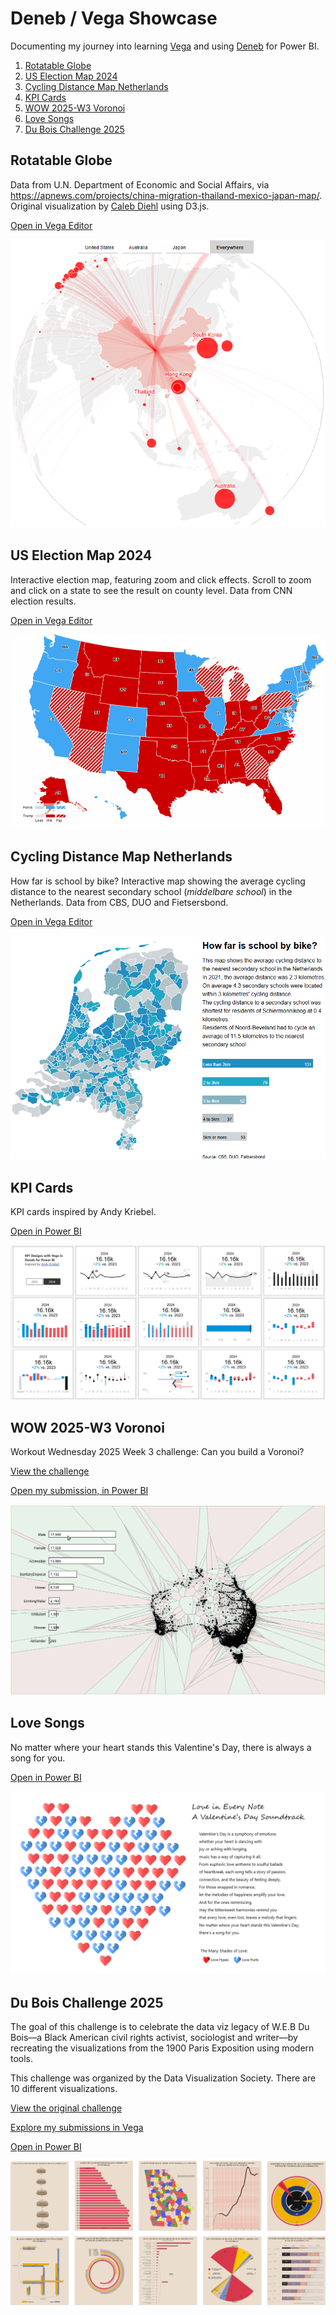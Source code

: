 # Deneb / Vega Showcase

Documenting my journey into learning [Vega](https://vega.github.io/vega/) and using [Deneb](https://deneb-viz.github.io/) for Power BI.


1. [Rotatable Globe](#rotatable-globe)
2. [US Election Map 2024](#us-election-map-2024)
3. [Cycling Distance Map Netherlands](#cycling-distance-map-netherlands)
4. [KPI Cards](#kpi-cards)
5. [WOW 2025-W3 Voronoi](#wow-2025-w3-voronoi)
6. [Love Songs](#Love-Songs)
7. [Du Bois Challenge 2025](#du-bois-challenge-2025)


## Rotatable Globe
Data from U.N. Department of Economic and Social Affairs, via https://apnews.com/projects/china-migration-thailand-mexico-japan-map/. Original visualization by [Caleb Diehl](https://www.linkedin.com/in/caleb-diehl-a93a6984) using D3.js.

[Open in Vega Editor](https://tinyurl.com/VegaRotatableGlobe)

![Rotatable Globe](Rotatable%20Globe/Rotatable%20Globe.png)

## US Election Map 2024
Interactive election map, featuring zoom and click effects. Scroll to zoom and click on a state to see the result on county level.
Data from CNN election results. 

[Open in Vega Editor](https://tinyurl.com/VegaUSElectionMap2024)

![US Election Map 2024](US%20Election%20Map%202024/US%20Election%20Map%202024.gif)

## Cycling Distance Map Netherlands
How far is school by bike? Interactive map showing the average cycling distance to the nearest secondary school (_middelbare school_) in the Netherlands.
Data from CBS, DUO and Fietsersbond.

[Open in Vega Editor](https://tinyurl.com/VegaCyclingDistance)

![Netherlands Cycling Distance Map](NL%20Map%20Cycling%20Distance/NL%20Map%20Cycling%20Distance.png)

## KPI Cards
KPI cards inspired by Andy Kriebel.

[Open in Power BI](https://tinyurl.com/kpicards)

![KPI Cards](KPI%20Cards/KPI%20Cards.PNG)

## WOW 2025-W3 Voronoi
Workout Wednesday 2025 Week 3 challenge: Can you build a Voronoi?

[View the challenge](https://workout-wednesday.com/2024-week-52-power-bi-can-you-build-a-voronoi/)

[Open my submission, in Power BI](https://tinyurl.com/WOW2025W3)

![2025-W3 Voronoi](WOW/2025-W3%20Voronoi/2025-W3%20Voronoi.gif) 

## Love Songs
No matter where your heart stands this Valentine's Day, there is always a song for you.

[Open in Power BI](https://tinyurl.com/5n8bxeaj)

![Love Songs](Love%20Songs/Love%20Songs.gif) 

## Du Bois Challenge 2025
The goal of this challenge is to celebrate the data viz legacy of W.E.B Du Bois—a Black American civil rights activist, sociologist and writer—by recreating the visualizations from the 1900 Paris Exposition using modern tools.

This challenge was organized by the Data Visualization Society.
There are 10 different visualizations.

[View the original challenge](https://www.datavisualizationsociety.org/news/2025/2/3/2025-du-bois-visualization-challenge) 

[Explore my submissions in Vega](Du%20Bois%20Challenge%202025/README.md)

[Open in Power BI](https://tinyurl.com/VegaDB25)

[![Du Bois Challenge 2025](Du%20Bois%20Challenge%202025/Du%20Bois%20Challenge%202025.png)](Du%20Bois%20Challenge%202025/README.md)
